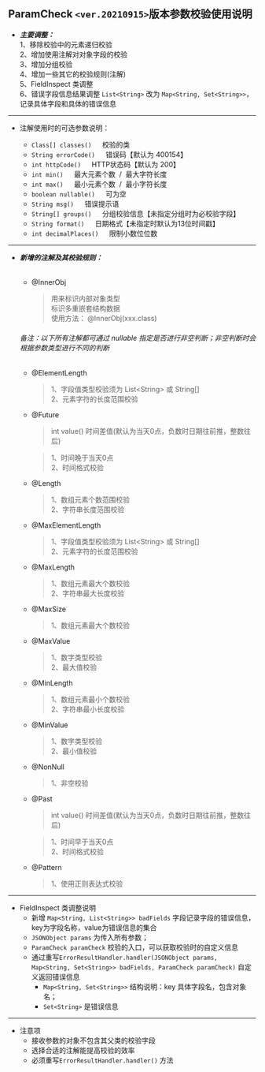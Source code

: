 ParamCheck `<ver.20210915>`版本参数校验使用说明
--

* **_主要调整：_**  
1、移除校验中的元素递归校验  
2、增加使用注解对对象字段的校验  
3、增加分组校验  
4、增加一些其它的校验规则(注解)  
5、FieldInspect 类调整  
6、错误字段信息结果调整  `List<String>` 改为 `Map<String, Set<String>>`，记录具体字段和具体的错误信息


---
* 注解使用时的可选参数说明：  

    * `Class[] classes()` &emsp; 校验的类
    * `String errorCode()` &emsp; 错误码【默认为 400154】
    * `int httpCode()` &emsp; HTTP状态码【默认为 200】
    * `int min()` &emsp; 最大元素个数&nbsp; /&nbsp; 最大字符长度
    * `int max()` &emsp; 最小元素个数&nbsp; /&nbsp; 最小字符长度
    * `boolean nullable()` &emsp; 可为空
    * `String msg()` &emsp; 错误提示语  
    * `String[] groups()` &emsp; 分组校验信息【未指定分组时为必校验字段】
    * `String format()` &emsp; 日期格式【未指定时默认为13位时间戳】
    * `int decimalPlaces()` &emsp; 限制小数位位数
    
   
---  

*  **_新增的注解及其校验规则：_**  
  
   ######  
    
      * @InnerObj   
    
        > 用来标识内部对象类型  
          标识多重嵌套结构数据    
          使用方法：   @InnerObj(xxx.class)
        
   ###### 备注：以下所有注解都可通过 nullable 指定是否进行非空判断；非空判断时会根据参数类型进行不同的判断
       
     * @ElementLength 
        
       > 1、字段值类型校验须为 List\<String> 或 String[]  
         2、元素字符的长度范围校验  
 
     * @Future
       > int value() 时间差值(默认为当天0点，负数时日期往前推，整数往后)  
       
       > 1、时间晚于当天0点   
         2、时间格式校验

     * @Length
       > 1、数组元素个数范围校验  
         2、字符串长度范围校验
         
     * @MaxElementLength
       > 1、字段值类型校验须为 List\<String> 或 String[]  
         2、元素字符的长度范围校验  
        
     * @MaxLength
       > 1、数组元素最大个数校验  
         2、字符串最大长度校验
    
     * @MaxSize
       > 1、数组元素最大个数校验
      
     * @MaxValue
       > 1、数字类型校验  
         2、最大值校验
     
     * @MinLength
       > 1、数组元素最小个数校验  
         2、字符串最小长度校验
         
     * @MinValue
       > 1、数字类型校验   
         2、最小值校验
        
     * @NonNull
       > 1、非空校验 

     * @Past
        > int value() 时间差值(默认为当天0点，负数时日期往前推，整数往后)
        
        > 1、时间早于当天0点  
          2、时间格式校验
          
     * @Pattern
        > 1、使用正则表达式校验

---

*  FieldInspect 类调整说明
    * 新增 `Map<String, List<String>> badFields` 字段记录字段的错误信息，key为字段名称，value为错误信息的集合
    * `JSONObject params` 为传入所有参数；
    * `ParamCheck paramCheck` 校验的入口，可以获取校验时的自定义信息
    * 通过重写`ErrorResultHandler.handler(JSONObject params, Map<String, Set<String>> badFields, ParamCheck paramCheck)` 自定义返回错误信息  
        * `Map<String, Set<String>>` 结构说明：key 具体字段名，包含对象名；
        * `Set<String>` 是错误信息
     
    
---
* 注意项
    * 接收参数的对象不包含其父类的校验字段
    * 选择合适的注解能提高校验的效率
    * 必须重写`ErrorResultHandler.handler()` 方法